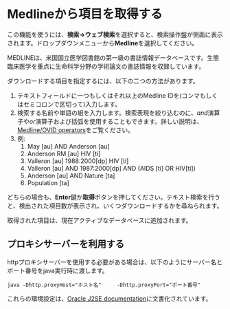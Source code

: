 Medlineから項目を取得する
=========================

この機能を使うには、**検索→ウェブ検索**を選択すると、検索操作盤が側面に表示されます。ドロップダウンメニューから**Medline**を選択してください。

MEDLINEは、米国国立医学図書館の第一級の書誌情報データベースです。生態臨床医学を重点に生命科学分野の学術論文の書誌情報を収録しています。

ダウンロードする項目を指定するには、以下の二つの方法があります。

1.  テキストフィールドに一つもしくはそれ以上のMedline IDを(コンマもしくはセミコロンで区切って)入力します。
2.  検索する名前や単語の組を入力します。検索表現を絞り込むのに、*and*演算子や*or*演算子および括弧を使用することもできます。詳しい説明は、[Medline/OVID operators](http://www.ovid.com/site/products/ovidguide/medline.htm)をご覧ください。
3.  例:
    1.  May \[au\] AND Anderson \[au\]
    2.  Anderson RM \[au\] HIV \[ti\]
    3.  Valleron \[au\] 1988:2000\[dp\] HIV \[ti\]
    4.  Valleron \[au\] AND 1987:2000\[dp\] AND (AIDS \[ti\] OR HIV\[ti\])
    5.  Anderson \[au\] AND Nature \[ta\]
    6.  Population \[ta\]

どちらの場合も、**Enter**鍵か**取得**ボタンを押してください。テキスト検索を行うと、検出された項目数が表示され、いくつダウンロードするかを尋ねられます。

取得された項目は、現在アクティブなデータベースに追加されます。

プロキシサーバーを利用する
--------------------------

httpプロキシサーバーを使用する必要がある場合は、以下のようにサーバー名とポート番号をjava実行時に渡します。

`java -Dhttp.proxyHost="ホスト名"     -Dhttp.proxyPort="ポート番号"`

これらの環境設定は、[Oracle J2SE documentation](http://docs.oracle.com/javase/1.4.2/docs/guide/net/properties.html)に文書化されています。
